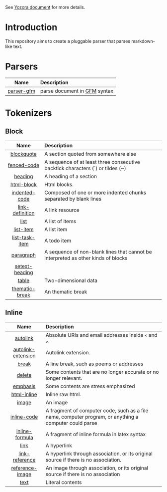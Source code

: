 
See [Yozora document][yozora-docs] for more details.


# Introduction

This repository aims to create a pluggable parser that parses markdown-like text.


# Parsers

   Name           | Description
  :--------------:|:----------------------
   [parser-gfm][] | parse document in [GFM][] syntax


<!-- Parsers link definitions -->
[parser-gfm]: https://github.com/guanghechen/yozora/tree/master/packages/parser-gfm#readme

# Tokenizers

## Block

   Name                     | Description
  :------------------------:|:--------------
   [blockquote][]           | A section quoted from somewhere else
   [fenced-code][]          | A sequence of at least three consecutive backtick characters (`) or tildes (~)
   [heading][]              | A heading of a section
   [html-block][]           | Html blocks.
   [indented-code][]        | Composed of one or more indented chunks separated by blank lines
   [link-definition][]      | A link resource
   [list][]                 | A list of items
   [list-item][]            | A list item
   [list-task-item][]       | A todo item
   [paragraph][]            | A sequence of non-blank lines that cannot be interpreted as other kinds of blocks
   [setext-heading][]       |
   [table][]                | Two-dimensional data
   [thematic-break][]       | An thematic break


<!-- Block tokenizers link definitions -->
[blockquote]: https://github.com/guanghechen/yozora/tree/master/tokenizers/blockquote#readme
[fenced-code]: https://github.com/guanghechen/yozora/tree/master/tokenizers/fenced-code#readme
[heading]: https://github.com/guanghechen/yozora/tree/master/tokenizers/heading#readme
[html-block]: https://github.com/guanghechen/yozora/tree/master/tokenizers/html-block#readme
[indented-code]: https://github.com/guanghechen/yozora/tree/master/tokenizers/indented-code#readme
[link-definition]: https://github.com/guanghechen/yozora/tree/master/tokenizers/link-definition#readme
[list]: https://github.com/guanghechen/yozora/tree/master/tokenizers/list#readme
[list-item]: https://github.com/guanghechen/yozora/tree/master/tokenizers/list-item#readme
[list-task-item]: https://github.com/guanghechen/yozora/tree/master/tokenizers/list-task-item#readme
[paragraph]: https://github.com/guanghechen/yozora/tree/master/tokenizers/paragraph#readme
[setext-heading]: https://github.com/guanghechen/yozora/tree/master/tokenizers/setext-heading#readme
[table]: https://github.com/guanghechen/yozora/tree/master/tokenizers/table#readme
[thematic-break]: https://github.com/guanghechen/yozora/tree/master/tokenizers/thematic-break#readme

## Inline

   Name                     | Description
  :------------------------:|:--------------
   [autolink][]             | Absolute URIs and email addresses inside `<` and `>`.
   [autolink-extension][]   | Autolink extension.
   [break][]                | A line break, such as poems or addresses
   [delete][]               | Some contents that are no longer accurate or no longer relevant.
   [emphasis][]             | Some contents are stress emphasized
   [html-inline][]          | Inline raw html.
   [image][]                | An image
   [inline-code][]          | A fragment of computer code, such as a file name, computer program, or anything a computer could parse
   [inline-formula][]       | A fragment of inline formula in latex syntax
   [link][]                 | A hyperlink
   [link-reference][]       | A hyperlink through association, or its original source if there is no association.
   [reference-image][]      | An image through association, or its original source if there is no association
   [text][]                 | Literal contents


<!-- Inline tokenizers link definitions -->
[autolink]: https://github.com/guanghechen/yozora/tree/master/tokenizers/autolink#readme
[autolink-extension]: https://github.com/guanghechen/yozora/tree/master/tokenizers/autolink-extension#readme
[break]: https://github.com/guanghechen/yozora/tree/master/tokenizers/break#readme
[delete]: https://github.com/guanghechen/yozora/tree/master/tokenizers/delete#readme
[emphasis]: https://github.com/guanghechen/yozora/tree/master/tokenizers/emphasis#readme
[html-inline]: https://github.com/guanghechen/yozora/tree/master/tokenizers/html-inline#readme
[image]: https://github.com/guanghechen/yozora/tree/master/tokenizers/image#readme
[inline-code]: https://github.com/guanghechen/yozora/tree/master/tokenizers/inline-code#readme
[inline-formula]: https://github.com/guanghechen/yozora/tree/master/tokenizers/inline-formula#readme
[link]: https://github.com/guanghechen/yozora/tree/master/tokenizers/link#readme
[link-reference]: https://github.com/guanghechen/yozora/tree/master/tokenizers/link-reference#readme
[reference-image]: https://github.com/guanghechen/yozora/tree/master/tokenizers/reference-image#readme
[text]: https://github.com/guanghechen/yozora/tree/master/tokenizers/text#readme



<!-- Other external link definitions -->
[yozora-docs]: https://yozora.guanghechen.com/docs
[GFM]: https://github.github.com/gfm
